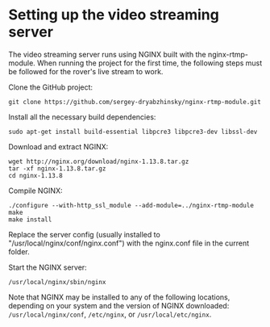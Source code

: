 # Setting up the video streaming server

The video streaming server runs using NGINX built with the nginx-rtmp-module. When running the project for the first time, the following steps must be followed for the rover's live stream to work.

Clone the GitHub project:
```
git clone https://github.com/sergey-dryabzhinsky/nginx-rtmp-module.git
```

Install all the necessary build dependencies:
```
sudo apt-get install build-essential libpcre3 libpcre3-dev libssl-dev
```

Download and extract NGINX:
```
wget http://nginx.org/download/nginx-1.13.8.tar.gz
tar -xf nginx-1.13.8.tar.gz
cd nginx-1.13.8
```

Compile NGINX:
```
./configure --with-http_ssl_module --add-module=../nginx-rtmp-module
make
make install
```

Replace the server config (usually installed to "/usr/local/nginx/conf/nginx.conf") with the nginx.conf file in the current folder.

Start the NGINX server:
```
/usr/local/nginx/sbin/nginx
```

Note that NGINX may be installed to any of the following locations, depending on your system and the version of NGINX downloaded: `/usr/local/nginx/conf`, `/etc/nginx`, or `/usr/local/etc/nginx`.

